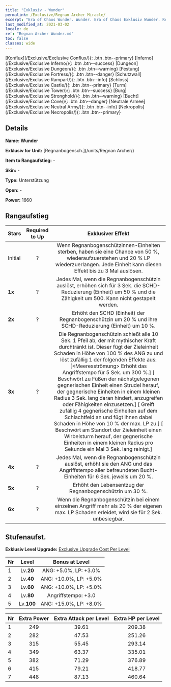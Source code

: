 ```yaml
---
title: "Exklusiv - Wunder"
permalink: /Exclusive/Regnan Archer Miracle/
excerpt: "Era of Chaos Wunder. Wunder. Era of Chaos Exklusiv Wunder. Regnanbogensch. Exklusiv."
last_modified_at: 2021-03-02
locale: de
ref: "Regnan Archer Wunder.md"
toc: false
classes: wide
---
```

 [Konflux](/Exclusive/Exclusive Conflux/){: .btn .btn--primary} [Inferno](/Exclusive/Exclusive Inferno/){: .btn .btn--success} [Dungeon](/Exclusive/Exclusive Dungeon/){: .btn .btn--warning} [Festung](/Exclusive/Exclusive Fortress/){: .btn .btn--danger} [Schutzwall](/Exclusive/Exclusive Rampart/){: .btn .btn--info} [Schloss](/Exclusive/Exclusive Castle/){: .btn .btn--primary} [Turm](/Exclusive/Exclusive Tower/){: .btn .btn--success} [Burg](/Exclusive/Exclusive Stronghold/){: .btn .btn--warning} [Bucht](/Exclusive/Exclusive Cove/){: .btn .btn--danger} [Neutrale Armee](/Exclusive/Exclusive Neutral Army/){: .btn .btn--info} [Nekropolis](/Exclusive/Exclusive Necropolis/){: .btn .btn--primary} 

## Details
 **Name: Wunder** 

 **Exklusiv for Unit:** [Regnanbogensch.](/units/Regnan Archer/) 

 **Item to Rangaufstieg:** -

 **Skin:** -

 **Type:** Unterstützung

 **Open:** -

 **Power:** 1660

## Rangaufstieg

  |     Stars    |  Required to Up | Exklusiver Effekt |
  |:-------------|:---------------:|:---------------:|
  |  Initial  | ? | <Herz des Ozeans> Wenn Regnanbogenschützinnen-Einheiten sterben, haben sie eine Chance von 50 %, wiederaufzuerstehen und 20 % LP wiederzuerlangen. Jede Einheit kann diesen Effekt bis zu 3 Mal auslösen. |
  | **1x** <i class="fas fa-star"/> | ? | Jedes Mal, wenn die Regnanbogenschützin <Herz des Ozeans> auslöst, erhöhen sich für 3 Sek. die SCHD-Reduzierung (Einheit) um 50 % und die Zähigkeit um 500. Kann nicht gestapelt werden. |
  | **2x** <i class="fas fa-star"/> | ? | Erhöht den SCHD (Einheit) der Regnanbogenschützin um 20 % und ihre SCHD-Reduzierung (Einheit) um 10 %. |
  | **3x** <i class="fas fa-star"/> | ? | <Mythischer Pfeil> Die Regnanbogenschützin schießt alle 10 Sek. 1 Pfeil ab, der mit mythischer Kraft durchtränkt ist. Dieser fügt der Zieleinheit Schaden in Höhe von 100 % des ANG zu und löst zufällig 1 der folgenden Effekte aus:                  [<Meeresströmung> Erhöht das Angriffstempo für 5 Sek. um 300 %.] [<Meeresstrudel> Beschwört zu Füßen der nächstgelegenen gegnerischen Einheit einen Strudel herauf, der gegnerische Einheiten in einem kleinen Radius 3 Sek. lang daran hindert, anzugreifen oder Fähigkeiten einzusetzen.]                                 [<Sturm> Greift zufällig 4 gegnerische Einheiten auf dem Schlachtfeld an und fügt ihnen dabei Schaden in Höhe von 10 % der max. LP zu.]            [<Wirbelsturm> Beschwört am Standort der Zieleinheit einen Wirbelsturm herauf, der gegnerische Einheiten in einem kleinen Radius pro Sekunde ein Mal 3 Sek. lang reinigt.] |
  | **4x** <i class="fas fa-star"/> | ? | Jedes Mal, wenn die Regnanbogenschützin <Mythischer Pfeil> auslöst, erhöht sie den ANG und das Angriffstempo aller befreundeten Bucht-Einheiten für 6 Sek. jeweils um 20 %. |
  | **5x** <i class="fas fa-star"/> | ? | Erhöht den Lebensentzug der Regnanbogenschützin um 30 %. |
  | **6x** <i class="fas fa-star"/> | ? | <Sicherer Hafen> Wenn die Regnanbogenschützin bei einem einzelnen Angriff mehr als 20 % der eigenen max. LP Schaden erleidet, wird sie für 2 Sek. unbesiegbar. |


## Stufenaufst.
 **Exklusiv Level Upgrade:** [Exclusive Upgrade Cost Per Level](/Exclusive/ExclusiveUpgradeCostPerLevel/)

  |  Nr  |   Level  | Bonus at Level |
  |:-----|:--------:|:--------------:|
  | 1 | Lv.**20** | ANG: +5.0%, LP: +3.0% |
  | 2 | Lv.**40** | ANG: +10.0%, LP: +5.0% |
  | 3 | Lv.**60** | ANG: +10.0%, LP: +5.0% |
  | 4 | Lv.**80** | Angriffstempo: +3.0 |
  | 5 | Lv.**100** | ANG: +15.0%, LP: +8.0% |


  |  Nr  |  Extra Power | Extra Attack per Level | Extra HP per Level |
  |:-----|:--------:|:--------:|:--------:|
  | 1 | 249 | 39.61 | 209.38 |
  | 2 | 282 | 47.53 | 251.26 |
  | 3 | 315 | 55.45 | 293.14 |
  | 4 | 349 | 63.37 | 335.01 |
  | 5 | 382 | 71.29 | 376.89 |
  | 6 | 415 | 79.21 | 418.77 |
  | 7 | 448 | 87.13 | 460.64 |


